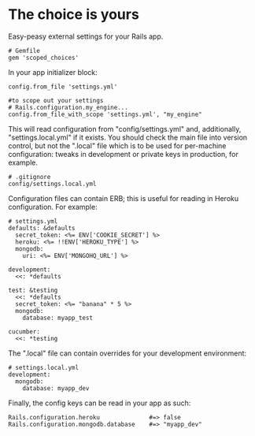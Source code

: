 The choice is yours
===================

Easy-peasy external settings for your Rails app.

    # Gemfile
    gem 'scoped_choices'

In your app initializer block:

    config.from_file 'settings.yml'
    
    #to scope out your settings
    # Rails.configuration.my_engine...
    config.from_file_with_scope 'settings.yml', "my_engine"

This will read configuration from "config/settings.yml" and, additionally, "settings.local.yml" if it exists. You should check the main file into version control, but not the ".local" file which is to be used for per-machine configuration: tweaks in development or private keys in production, for example.

    # .gitignore
    config/settings.local.yml

Configuration files can contain ERB; this is useful for reading in Heroku configuration. For example:

    # settings.yml
    defaults: &defaults
      secret_token: <%= ENV['COOKIE_SECRET'] %>
      heroku: <%= !!ENV['HEROKU_TYPE'] %>
      mongodb:
        uri: <%= ENV['MONGOHQ_URL'] %>

    development:
      <<: *defaults

    test: &testing
      <<: *defaults
      secret_token: <%= "banana" * 5 %>
      mongodb:
        database: myapp_test

    cucumber:
      <<: *testing

The ".local" file can contain overrides for your development environment:

    # settings.local.yml
    development:
      mongodb:
        database: myapp_dev

Finally, the config keys can be read in your app as such:

    Rails.configuration.heroku              #=> false
    Rails.configuration.mongodb.database    #=> "myapp_dev"
